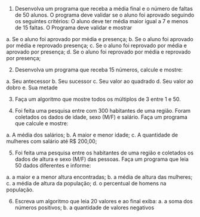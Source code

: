 1. Desenvolva um programa que receba a média final e o número de faltas de 50
   alunos. O programa deve validar se o aluno foi aprovado seguindo os seguintes
   critérios: O aluno deve ter média maior igual a 7 e menos de 15 faltas. O Programa
   deve validar e mostrar

a. Se o aluno foi aprovado por média e presença;
b. Se o aluno foi aprovado por média e reprovado presença;
c. Se o aluno foi reprovado por média e aprovado por presença;
d. Se o aluno foi reprovado por média e reprovado por presença;

2. Desenvolva um programa que receba 15 números, calcule e mostre:

a. Seu antecessor
b. Seu sucessor
c. Seu valor ao quadrado
d. Seu valor ao dobro
e. Sua metade

3. Faça um algoritmo que mostre todos os múltiplos de 3 entre 1 e 50.

4. Foi feita uma pesquisa entre com 300 habitantes de uma região. Foram coletados os
   dados de idade, sexo (M/F) e salário. Faça um programa que calcule e mostre:

a. A média dos salários;
b. A maior e menor idade;
c. A quantidade de mulheres com salário até R$ 200,00;

5. Foi feita uma pesquisa entre os habitantes de uma região e coletados os dados de
   altura e sexo (M/F) das pessoas. Faça um programa que leia 50 dados diferentes e
   informe:

a. a maior e a menor altura encontradas;
b. a média de altura das mulheres;
c. a média de altura da população;
d. o percentual de homens na população.

6. Escreva um algoritmo que leia 20 valores e ao final exiba:
   a. a soma dos números positivos;
   b. a quantidade de valores negativos
